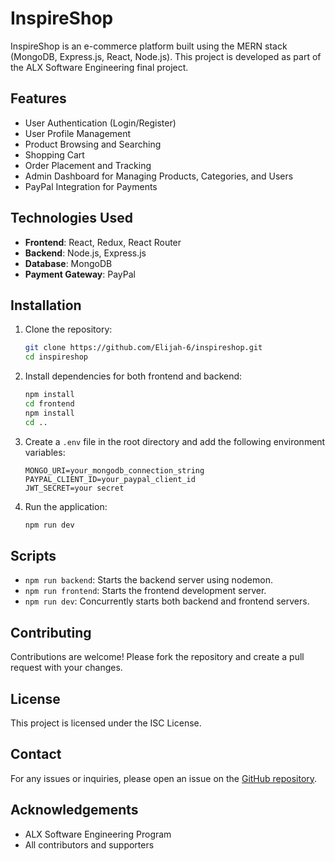 # InspireShop

InspireShop is an e-commerce platform built using the MERN stack (MongoDB, Express.js, React, Node.js). This project is developed as part of the ALX Software Engineering final project.

## Features

- User Authentication (Login/Register)
- User Profile Management
- Product Browsing and Searching
- Shopping Cart
- Order Placement and Tracking
- Admin Dashboard for Managing Products, Categories, and Users
- PayPal Integration for Payments

## Technologies Used

- **Frontend**: React, Redux, React Router
- **Backend**: Node.js, Express.js
- **Database**: MongoDB
- **Payment Gateway**: PayPal

## Installation

1. Clone the repository:
	```bash
	git clone https://github.com/Elijah-6/inspireshop.git
	cd inspireshop
	```

2. Install dependencies for both frontend and backend:
	```bash
	npm install
	cd frontend
	npm install
	cd ..
	```

3. Create a `.env` file in the root directory and add the following environment variables:
	```env
	MONGO_URI=your_mongodb_connection_string
	PAYPAL_CLIENT_ID=your_paypal_client_id
	JWT_SECRET=your secret
	```

4. Run the application:
	```bash
	npm run dev
	```

## Scripts

- `npm run backend`: Starts the backend server using nodemon.
- `npm run frontend`: Starts the frontend development server.
- `npm run dev`: Concurrently starts both backend and frontend servers.

## Contributing

Contributions are welcome! Please fork the repository and create a pull request with your changes.

## License

This project is licensed under the ISC License.

## Contact

For any issues or inquiries, please open an issue on the [GitHub repository](https://github.com/Elijah-6/inspireshop/issues).

## Acknowledgements

- ALX Software Engineering Program
- All contributors and supporters
